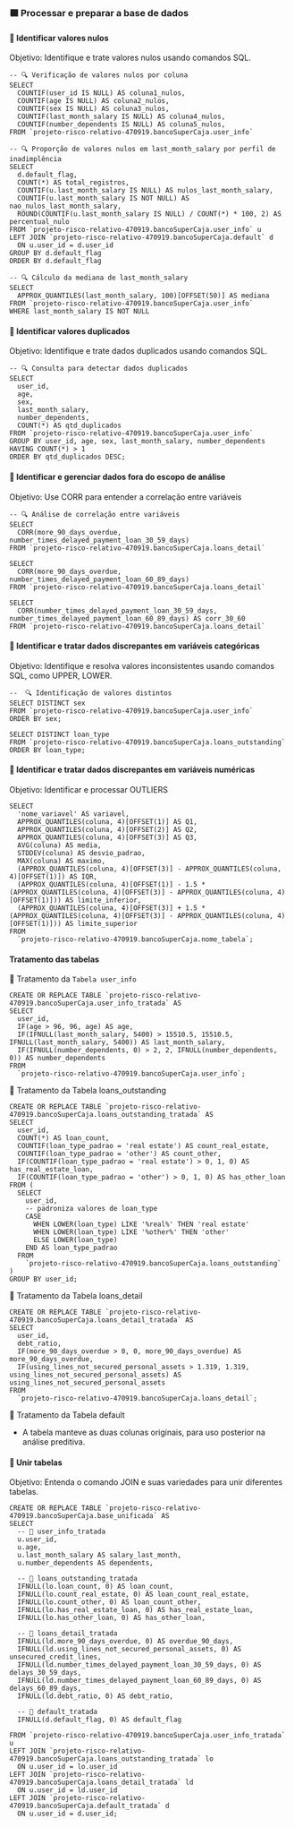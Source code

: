 
### 🟦 Processar e preparar a base de dados

#### 🔵 Identificar valores nulos

Objetivo: Identifique e trate valores nulos usando comandos SQL.

```
-- 🔍 Verificação de valores nulos por coluna
SELECT 
  COUNTIF(user_id IS NULL) AS coluna1_nulos,
  COUNTIF(age IS NULL) AS coluna2_nulos,
  COUNTIF(sex IS NULL) AS coluna3_nulos,
  COUNTIF(last_month_salary IS NULL) AS coluna4_nulos,
  COUNTIF(number_dependents IS NULL) AS coluna5_nulos,
FROM `projeto-risco-relativo-470919.bancoSuperCaja.user_info` 
```

```
-- 🔍 Proporção de valores nulos em last_month_salary por perfil de inadimplência
SELECT 
  d.default_flag,
  COUNT(*) AS total_registros,
  COUNTIF(u.last_month_salary IS NULL) AS nulos_last_month_salary,
  COUNTIF(u.last_month_salary IS NOT NULL) AS nao_nulos_last_month_salary,
  ROUND(COUNTIF(u.last_month_salary IS NULL) / COUNT(*) * 100, 2) AS percentual_nulo
FROM `projeto-risco-relativo-470919.bancoSuperCaja.user_info` u
LEFT JOIN `projeto-risco-relativo-470919.bancoSuperCaja.default` d
  ON u.user_id = d.user_id
GROUP BY d.default_flag
ORDER BY d.default_flag
```

```
-- 🔍 Cálculo da mediana de last_month_salary 
SELECT
  APPROX_QUANTILES(last_month_salary, 100)[OFFSET(50)] AS mediana
FROM `projeto-risco-relativo-470919.bancoSuperCaja.user_info`
WHERE last_month_salary IS NOT NULL
```

#### 🔵 Identificar valores duplicados

Objetivo: Identifique e trate dados duplicados usando comandos SQL.

```
-- 🔍 Consulta para detectar dados duplicados 
SELECT
  user_id,
  age,
  sex,
  last_month_salary,
  number_dependents,
  COUNT(*) AS qtd_duplicados
FROM `projeto-risco-relativo-470919.bancoSuperCaja.user_info`
GROUP BY user_id, age, sex, last_month_salary, number_dependents
HAVING COUNT(*) > 1
ORDER BY qtd_duplicados DESC;
```

#### 🔵 Identificar e gerenciar dados fora do escopo de análise

Objetivo: Use CORR para entender a correlação entre variáveis

```
-- 🔍 Análise de correlação entre variáveis 
SELECT
  CORR(more_90_days_overdue, number_times_delayed_payment_loan_30_59_days)
FROM `projeto-risco-relativo-470919.bancoSuperCaja.loans_detail`

SELECT
  CORR(more_90_days_overdue, number_times_delayed_payment_loan_60_89_days)
FROM `projeto-risco-relativo-470919.bancoSuperCaja.loans_detail`

SELECT
  CORR(number_times_delayed_payment_loan_30_59_days, number_times_delayed_payment_loan_60_89_days) AS corr_30_60
FROM `projeto-risco-relativo-470919.bancoSuperCaja.loans_detail`

```

#### 🔵 Identificar e tratar dados discrepantes em variáveis ​​categóricas

Objetivo: Identifique e resolva valores inconsistentes usando comandos SQL, como UPPER, LOWER.

```
--  🔍 Identificação de valores distintos
SELECT DISTINCT sex
FROM `projeto-risco-relativo-470919.bancoSuperCaja.user_info`
ORDER BY sex;

SELECT DISTINCT loan_type
FROM `projeto-risco-relativo-470919.bancoSuperCaja.loans_outstanding`
ORDER BY loan_type;
```

#### 🔵 Identificar e tratar dados discrepantes em variáveis ​​numéricas

Objetivo: Identificar e processar OUTLIERS

```
SELECT
  'nome_variavel' AS variavel,
  APPROX_QUANTILES(coluna, 4)[OFFSET(1)] AS Q1,
  APPROX_QUANTILES(coluna, 4)[OFFSET(2)] AS Q2,
  APPROX_QUANTILES(coluna, 4)[OFFSET(3)] AS Q3,
  AVG(coluna) AS media,
  STDDEV(coluna) AS desvio_padrao,
  MAX(coluna) AS maximo,
  (APPROX_QUANTILES(coluna, 4)[OFFSET(3)] - APPROX_QUANTILES(coluna, 4)[OFFSET(1)]) AS IQR,
  (APPROX_QUANTILES(coluna, 4)[OFFSET(1)] - 1.5 * (APPROX_QUANTILES(coluna, 4)[OFFSET(3)] - APPROX_QUANTILES(coluna, 4)[OFFSET(1)])) AS limite_inferior,
  (APPROX_QUANTILES(coluna, 4)[OFFSET(3)] + 1.5 * (APPROX_QUANTILES(coluna, 4)[OFFSET(3)] - APPROX_QUANTILES(coluna, 4)[OFFSET(1)])) AS limite_superior
FROM
  `projeto-risco-relativo-470919.bancoSuperCaja.nome_tabela`;
```

#### Tratamento das tabelas 

🔧 Tratamento da `Tabela user_info`

```
CREATE OR REPLACE TABLE `projeto-risco-relativo-470919.bancoSuperCaja.user_info_tratada` AS
SELECT
  user_id,
  IF(age > 96, 96, age) AS age,
  IF(IFNULL(last_month_salary, 5400) > 15510.5, 15510.5, IFNULL(last_month_salary, 5400)) AS last_month_salary,
  IF(IFNULL(number_dependents, 0) > 2, 2, IFNULL(number_dependents, 0)) AS number_dependents
FROM
  `projeto-risco-relativo-470919.bancoSuperCaja.user_info`;

```

🔧 Tratamento da Tabela loans_outstanding

```
CREATE OR REPLACE TABLE `projeto-risco-relativo-470919.bancoSuperCaja.loans_outstanding_tratada` AS
SELECT
  user_id,
  COUNT(*) AS loan_count,
  COUNTIF(loan_type_padrao = 'real estate') AS count_real_estate,
  COUNTIF(loan_type_padrao = 'other') AS count_other,
  IF(COUNTIF(loan_type_padrao = 'real estate') > 0, 1, 0) AS has_real_estate_loan,
  IF(COUNTIF(loan_type_padrao = 'other') > 0, 1, 0) AS has_other_loan
FROM (
  SELECT
    user_id,
    -- padroniza valores de loan_type
    CASE
      WHEN LOWER(loan_type) LIKE '%real%' THEN 'real estate'
      WHEN LOWER(loan_type) LIKE '%other%' THEN 'other'
      ELSE LOWER(loan_type)
    END AS loan_type_padrao
  FROM
    `projeto-risco-relativo-470919.bancoSuperCaja.loans_outstanding`
)
GROUP BY user_id;
```

🔧 Tratamento da Tabela loans_detail

```
CREATE OR REPLACE TABLE `projeto-risco-relativo-470919.bancoSuperCaja.loans_detail_tratada` AS
SELECT
  user_id,
  debt_ratio,
  IF(more_90_days_overdue > 0, 0, more_90_days_overdue) AS more_90_days_overdue,
  IF(using_lines_not_secured_personal_assets > 1.319, 1.319, using_lines_not_secured_personal_assets) AS using_lines_not_secured_personal_assets
FROM
  `projeto-risco-relativo-470919.bancoSuperCaja.loans_detail`;

```

🔧 Tratamento da Tabela default

- A tabela manteve as duas colunas originais, para uso posterior na análise preditiva.

####  🔵 Unir tabelas

Objetivo: Entenda o comando JOIN e suas variedades para unir diferentes tabelas.

```
CREATE OR REPLACE TABLE `projeto-risco-relativo-470919.bancoSuperCaja.base_unificada` AS
SELECT 
  -- 🔹 user_info_tratada
  u.user_id,
  u.age,
  u.last_month_salary AS salary_last_month,
  u.number_dependents AS dependents,

  -- 🔹 loans_outstanding_tratada
  IFNULL(lo.loan_count, 0) AS loan_count,
  IFNULL(lo.count_real_estate, 0) AS loan_count_real_estate,
  IFNULL(lo.count_other, 0) AS loan_count_other,
  IFNULL(lo.has_real_estate_loan, 0) AS has_real_estate_loan,
  IFNULL(lo.has_other_loan, 0) AS has_other_loan,

  -- 🔹 loans_detail_tratada
  IFNULL(ld.more_90_days_overdue, 0) AS overdue_90_days,
  IFNULL(ld.using_lines_not_secured_personal_assets, 0) AS unsecured_credit_lines,
  IFNULL(ld.number_times_delayed_payment_loan_30_59_days, 0) AS delays_30_59_days,
  IFNULL(ld.number_times_delayed_payment_loan_60_89_days, 0) AS delays_60_89_days,
  IFNULL(ld.debt_ratio, 0) AS debt_ratio,

  -- 🔹 default_tratada
  IFNULL(d.default_flag, 0) AS default_flag

FROM `projeto-risco-relativo-470919.bancoSuperCaja.user_info_tratada` u
LEFT JOIN `projeto-risco-relativo-470919.bancoSuperCaja.loans_outstanding_tratada` lo
  ON u.user_id = lo.user_id
LEFT JOIN `projeto-risco-relativo-470919.bancoSuperCaja.loans_detail_tratada` ld
  ON u.user_id = ld.user_id
LEFT JOIN `projeto-risco-relativo-470919.bancoSuperCaja.default_tratada` d
  ON u.user_id = d.user_id;
```